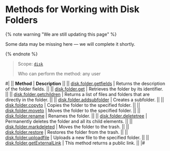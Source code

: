 # Methods for Working with Disk Folders

{% note warning "We are still updating this page" %}

Some data may be missing here — we will complete it shortly.

{% endnote %}

> Scope: [`disk`](../../scopes/permissions.md)
>
> Who can perform the method: any user

#|
|| **Method** | **Description** ||
|| [disk.folder.getfields](./disk-folder-get-fields.md) | Returns the description of the folder fields. ||
|| [disk.folder.get](./disk-folder-get.md) | Retrieves the folder by its identifier. ||
|| [disk.folder.getchildren](./disk-folder-get-children.md) | Returns a list of files and folders that are directly in the folder. ||
|| [disk.folder.addsubfolder](./disk-folder-add-subfolder.md) | Creates a subfolder. ||
|| [disk.folder.copyto](./disk-folder-copy-to.md) | Copies the folder to the specified folder. ||
|| [disk.folder.moveto](./disk-folder-move-to.md) | Moves the folder to the specified folder. ||
|| [disk.folder.rename](./disk-folder-rename.md) | Renames the folder. ||
|| [disk.folder.deletetree](./disk-folder-delete-tree.md) | Permanently deletes the folder and all its child elements. ||
|| [disk.folder.markdeleted](./disk-folder-mark-deleted.md) | Moves the folder to the trash. ||
|| [disk.folder.restore](./disk-folder-restore.md) | Restores the folder from the trash. ||
|| [disk.folder.uploadfile](./disk-folder-upload-file.md) | Uploads a new file to the specified folder. ||
|| [disk.folder.getExternalLink](./disk-folder-get-external-link.md) | This method returns a public link. ||
|#